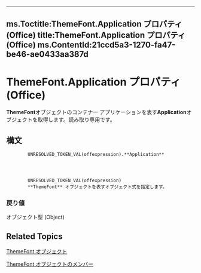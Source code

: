 

---
ms.Toctitle:ThemeFont.Application プロパティ (Office)
title:ThemeFont.Application プロパティ (Office)
ms.ContentId:21ccd5a3-1270-fa47-be46-ae0433aa387d
---
# ThemeFont.Application プロパティ (Office)




**ThemeFont**オブジェクトのコンテナー アプリケーションを表す**Application**オブジェクトを取得します。読み取り専用です。

## 構文

            UNRESOLVED_TOKEN_VAL(offexpression).**Application**




            UNRESOLVED_TOKEN_VAL(offexpression)
            **ThemeFont** オブジェクトを表すオブジェクト式を指定します。

### 戻り値
オブジェクト型 (Object)





## Related Topics

[ThemeFont オブジェクト](1a9f1365-c392-3d04-74db-333ac111114a.md)

[ThemeFont オブジェクトのメンバー](29f19d99-b33b-4f31-0a37-7665d7ef828b.md)




